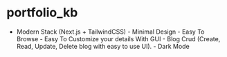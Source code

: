 # portfolio_kb
- Modern Stack (Next.js + TailwindCSS) - Minimal Design - Easy To Browse - Easy To Customize your details With GUI - Blog Crud (Create, Read, Update, Delete blog with easy to use UI). - Dark Mode
